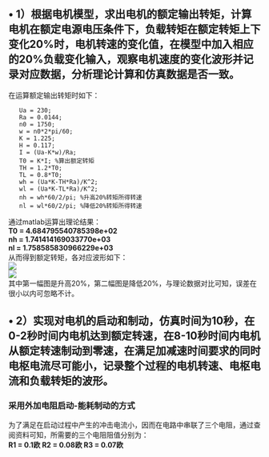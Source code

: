 ## • 1）根据电机模型，求出电机的额定输出转矩，计算电机在额定电源电压条件下，负载转矩在额定转矩上下变化20%时，电机转速的变化值，在模型中加入相应的20%负载变化输入，观察电机速度的变化波形并记录对应数据，分析理论计算和仿真数据是否一致。
在运算额定输出转矩时如下：  
```
   Ua = 230;
   Ra = 0.0144;
   n0 = 1750;
   w = n0*2*pi/60;
   K = 1.225;
   H = 0.117;
   I = (Ua-K*w)/Ra;
   T0 = K*I; %算出额定转矩
   TH = 1.2*T0;
   TL = 0.8*T0;
   wh = (Ua*K-TH*Ra)/K^2;
   wl = (Ua*K-TL*Ra)/K^2;
   nh = wh*60/2/pi; %升高20%转矩所得转速
   nl = wl*60/2/pi; %降低20%转矩所得转速
```
通过matlab运算出理论结果：  
**T0 = 4.684795540785398e+02**  
**nh = 1.741414169033770e+03**  
**nl = 1.758585830966229e+03**  
从而得到额定转矩，各对应波形如下：  
![](https://i.imgur.com/IiRkzkJ.jpg)  
![](https://i.imgur.com/USfEEbt.jpg)  
其中第一幅图是升高20%，第二幅图是降低20%，与理论数据对比可知，误差在很小以内可忽略不计。
## • 2）实现对电机的启动和制动，仿真时间为10秒，在0-2秒时间内电机达到额定转速，在8-10秒时间内电机从额定转速制动到零速，在满足加减速时间要求的同时电枢电流尽可能小，记录整个过程的电机转速、电枢电流和负载转矩的波形。  
### 采用外加电阻启动-能耗制动的方式 ###  
为了满足在启动过程中产生的冲击电流小，因而在电路中串联了三个电阻，通过查阅资料可知，所需要的三个电阻阻值分别为：  
**R1 = 0.1欧 R2 = 0.08欧 R3 = 0.07欧**

